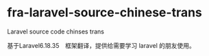 # fra-laravel-source-chinese-trans

Laravel source code chinses trans

基于Laravel6.18.35　框架翻译，提供给需要学习 laravel 的朋友使用。
